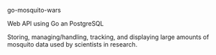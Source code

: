 go-mosquito-wars

Web API using Go an PostgreSQL

Storing, managing/handling, tracking, and displaying large amounts of mosquito data used by scientists in research.
